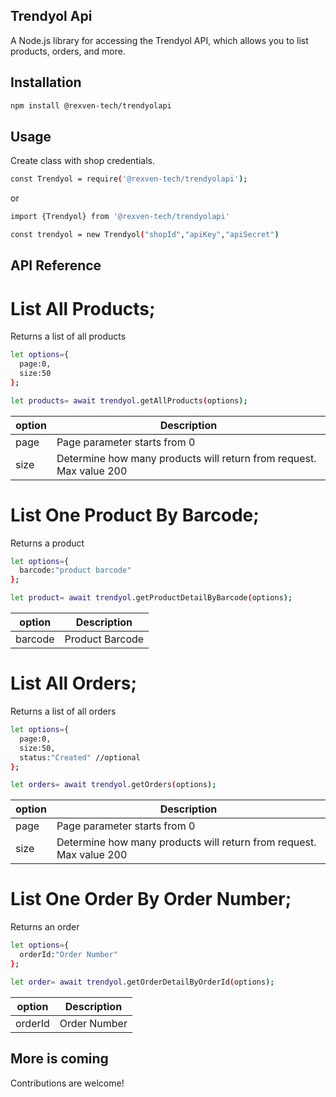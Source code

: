 ## Trendyol Api

A Node.js library for accessing the Trendyol API, which allows you to list products, orders, and more.

## Installation
```bash
npm install @rexven-tech/trendyolapi
```

## Usage
Create class with shop credentials.

```bash
const Trendyol = require('@rexven-tech/trendyolapi');
```

or

```bash
import {Trendyol} from '@rexven-tech/trendyolapi'
```

```bash
const trendyol = new Trendyol("shopId","apiKey","apiSecret")
```


## API Reference

# List All Products;

Returns a list of all products

```bash
let options={
  page:0,
  size:50
};

let products= await trendyol.getAllProducts(options);
```

| option                  | Description                                                                                       |
| ----------------------- | ------------------------------------------------------------------------------------------------- |
| page                    | Page parameter starts from 0                                                                      |
| size                    | Determine how many products will return from request. Max value 200                               |

# List One Product By Barcode;

Returns a product 

```bash
let options={
  barcode:"product barcode"
};

let product= await trendyol.getProductDetailByBarcode(options);
```

| option                  | Description                                                                                       |
| ----------------------- | ------------------------------------------------------------------------------------------------- |
| barcode                 | Product Barcode                                                                                  |



# List All Orders;

Returns a list of all orders

```bash
let options={
  page:0,
  size:50,
  status:"Created" //optional 
};

let orders= await trendyol.getOrders(options);
```

| option                  | Description                                                                                       |
| ----------------------- | ------------------------------------------------------------------------------------------------- |
| page                    | Page parameter starts from 0                                                                      |
| size                    | Determine how many products will return from request. Max value 200                               |



# List One Order By Order Number;

Returns an order 

```bash
let options={
  orderId:"Order Number"
};

let order= await trendyol.getOrderDetailByOrderId(options);
```

| option                  | Description                                                                                       |
| ----------------------- | ------------------------------------------------------------------------------------------------- |
| orderId                 | Order Number                                                                                      |

## More is coming

Contributions are welcome! 
